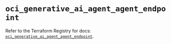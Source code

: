 # `oci_generative_ai_agent_agent_endpoint`

Refer to the Terraform Registry for docs: [`oci_generative_ai_agent_agent_endpoint`](https://registry.terraform.io/providers/oracle/oci/6.18.0/docs/resources/generative_ai_agent_agent_endpoint).

